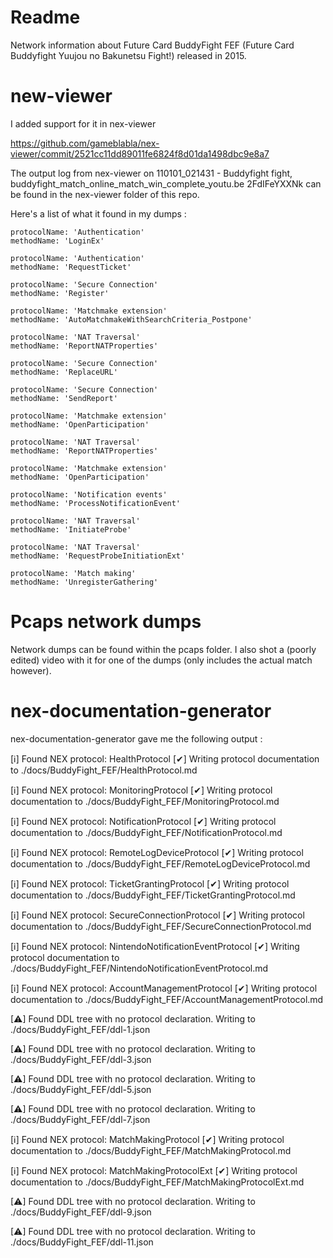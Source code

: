 # Readme

Network information about Future Card BuddyFight FEF (Future Card Buddyfight Yuujou no Bakunetsu Fight!) released in 2015.

# new-viewer

I added support for it in nex-viewer 

https://github.com/gameblabla/nex-viewer/commit/2521cc11dd89011fe6824f8d01da1498dbc9e8a7

The output log from nex-viewer on 110101_021431 - Buddyfight fight, buddyfight_match_online_match_win_complete_youtu.be 2FdIFeYXXNk can be found in the nex-viewer folder of this repo.

Here's a list of what it found in my dumps :
```
protocolName: 'Authentication'
methodName: 'LoginEx'

protocolName: 'Authentication'
methodName: 'RequestTicket'

protocolName: 'Secure Connection'
methodName: 'Register'

protocolName: 'Matchmake extension'
methodName: 'AutoMatchmakeWithSearchCriteria_Postpone'

protocolName: 'NAT Traversal'
methodName: 'ReportNATProperties'

protocolName: 'Secure Connection'
methodName: 'ReplaceURL'

protocolName: 'Secure Connection'
methodName: 'SendReport'

protocolName: 'Matchmake extension'
methodName: 'OpenParticipation'

protocolName: 'NAT Traversal'
methodName: 'ReportNATProperties'

protocolName: 'Matchmake extension'
methodName: 'OpenParticipation'

protocolName: 'Notification events'
methodName: 'ProcessNotificationEvent'

protocolName: 'NAT Traversal'
methodName: 'InitiateProbe'

protocolName: 'NAT Traversal'
methodName: 'RequestProbeInitiationExt'

protocolName: 'Match making'
methodName: 'UnregisterGathering'
```

# Pcaps network dumps

Network dumps can be found within the pcaps folder.
I also shot a (poorly edited) video with it for one of the dumps (only includes the actual match however).

# nex-documentation-generator

nex-documentation-generator gave me the following output :

[ℹ] Found NEX protocol: HealthProtocol
[✔] Writing protocol documentation to ./docs/BuddyFight_FEF/HealthProtocol.md

[ℹ] Found NEX protocol: MonitoringProtocol
[✔] Writing protocol documentation to ./docs/BuddyFight_FEF/MonitoringProtocol.md

[ℹ] Found NEX protocol: NotificationProtocol
[✔] Writing protocol documentation to ./docs/BuddyFight_FEF/NotificationProtocol.md

[ℹ] Found NEX protocol: RemoteLogDeviceProtocol
[✔] Writing protocol documentation to ./docs/BuddyFight_FEF/RemoteLogDeviceProtocol.md

[ℹ] Found NEX protocol: TicketGrantingProtocol
[✔] Writing protocol documentation to ./docs/BuddyFight_FEF/TicketGrantingProtocol.md

[ℹ] Found NEX protocol: SecureConnectionProtocol
[✔] Writing protocol documentation to ./docs/BuddyFight_FEF/SecureConnectionProtocol.md

[ℹ] Found NEX protocol: NintendoNotificationEventProtocol
[✔] Writing protocol documentation to ./docs/BuddyFight_FEF/NintendoNotificationEventProtocol.md

[ℹ] Found NEX protocol: AccountManagementProtocol
[✔] Writing protocol documentation to ./docs/BuddyFight_FEF/AccountManagementProtocol.md

[⚠] Found DDL tree with no protocol declaration. Writing to ./docs/BuddyFight_FEF/ddl-1.json

[⚠] Found DDL tree with no protocol declaration. Writing to ./docs/BuddyFight_FEF/ddl-3.json

[⚠] Found DDL tree with no protocol declaration. Writing to ./docs/BuddyFight_FEF/ddl-5.json

[⚠] Found DDL tree with no protocol declaration. Writing to ./docs/BuddyFight_FEF/ddl-7.json

[ℹ] Found NEX protocol: MatchMakingProtocol
[✔] Writing protocol documentation to ./docs/BuddyFight_FEF/MatchMakingProtocol.md

[ℹ] Found NEX protocol: MatchMakingProtocolExt
[✔] Writing protocol documentation to ./docs/BuddyFight_FEF/MatchMakingProtocolExt.md

[⚠] Found DDL tree with no protocol declaration. Writing to ./docs/BuddyFight_FEF/ddl-9.json

[⚠] Found DDL tree with no protocol declaration. Writing to ./docs/BuddyFight_FEF/ddl-11.json

